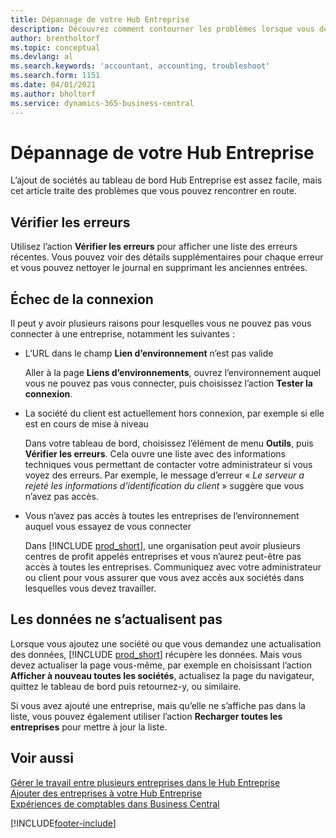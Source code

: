 ```yaml
---
title: Dépannage de votre Hub Entreprise
description: Découvrez comment contourner les problèmes lorsque vous dépannez votre Hub Entreprise dans Dynamics 365 Business Central pour gérer le travail dans plusieurs entreprises.
author: brentholtorf
ms.topic: conceptual
ms.devlang: al
ms.search.keywords: 'accountant, accounting, troubleshoot'
ms.search.form: 1151
ms.date: 04/01/2021
ms.author: bholtorf
ms.service: dynamics-365-business-central
---
```

# Dépannage de votre Hub Entreprise

L’ajout de sociétés au tableau de bord Hub Entreprise est assez facile, mais cet article traite des problèmes que vous pouvez rencontrer en route.  

## Vérifier les erreurs

Utilisez l’action **Vérifier les erreurs** pour afficher une liste des erreurs récentes. Vous pouvez voir des détails supplémentaires pour chaque erreur et vous pouvez nettoyer le journal en supprimant les anciennes entrées.  

## Échec de la connexion

Il peut y avoir plusieurs raisons pour lesquelles vous ne pouvez pas vous connecter à une entreprise, notamment les suivantes :

- L’URL dans le champ **Lien d’environnement** n’est pas valide  

  Aller à la page **Liens d’environnements**, ouvrez l’environnement auquel vous ne pouvez pas vous connecter, puis choisissez l’action **Tester la connexion**.  
- La société du client est actuellement hors connexion, par exemple si elle est en cours de mise à niveau

  Dans votre tableau de bord, choisissez l’élément de menu **Outils**, puis **Vérifier les erreurs**. Cela ouvre une liste avec des informations techniques vous permettant de contacter votre administrateur si vous voyez des erreurs. Par exemple, le message d’erreur « *Le serveur a rejeté les informations d’identification du client* » suggère que vous n’avez pas accès.  
- Vous n’avez pas accès à toutes les entreprises de l’environnement auquel vous essayez de vous connecter

  Dans [!INCLUDE [prod_short](includes/prod_short.md)], une organisation peut avoir plusieurs centres de profit appelés entreprises et vous n’aurez peut-être pas accès à toutes les entreprises. Communiquez avec votre administrateur ou client pour vous assurer que vous avez accès aux sociétés dans lesquelles vous devez travailler.  

## Les données ne s’actualisent pas

Lorsque vous ajoutez une société ou que vous demandez une actualisation des données, [!INCLUDE [prod_short](includes/prod_short.md)] récupère les données. Mais vous devez actualiser la page vous-même, par exemple en choisissant l’action **Afficher à nouveau toutes les sociétés**, actualisez la page du navigateur, quittez le tableau de bord puis retournez-y, ou similaire.  

Si vous avez ajouté une entreprise, mais qu’elle ne s’affiche pas dans la liste, vous pouvez également utiliser l’action **Recharger toutes les entreprises** pour mettre à jour la liste.

## Voir aussi

[Gérer le travail entre plusieurs entreprises dans le Hub Entreprise](company-hub.md)  
[Ajouter des entreprises à votre Hub Entreprise](company-hub-add-company.md)  
[Expériences de comptables dans Business Central](finance-accounting.md)  


[!INCLUDE[footer-include](includes/footer-banner.md)]